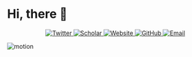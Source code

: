 # Hi, there 👋
 
<p align="center">
  <a href="https://twitter.com/tingtin36139994" target="_blank">
    <img src="https://img.shields.io/badge/twitter-%231DA1F2.svg?&style=for-the-badge&logo=twitter&logoColor=white&color=77ac98" alt="Twitter"/>
  </a> 
  <a href='https://scholar.google.com/citations?user=sNp7dWUAAAAJ&hl=en' target="_blank">
        <img alt='Scholar' src='https://img.shields.io/badge/Scholar-100000?style=for-the-badge&logo=GoogleScholar&logoColor=white&&color=77ac98'>
  </a>
  <a href="https://tingtingliao.github.io/" target="_blank">
    <img src="https://img.shields.io/badge/website-%23071A2C.svg?&style=for-the-badge&logo=website&color=77ac98" alt="Website"/>
  </a>
<a href="https://github.com/TingtingLiao" target="_blank">
    <img src="https://img.shields.io/badge/GitHub-%23071A2C.svg?&style=for-the-badge&logo=github&logoColor=white&color=77ac98" alt="GitHub"/>
  </a>
  <a href="mailto:tingtingliao000@gmail.com" target="_blank">
    <img src="https://img.shields.io/badge/-Email-red?&style=for-the-badge&logo=gmail&logoColor=white&color=77ac98" alt="Email"/>
  </a>
</p>

![motion](https://github.com/TingtingLiao/TingtingLiao/assets/45743512/8c38e14b-414b-477b-9492-a82ce4fc9297)

<!-- 
## Repositories

[![TADA](https://svg.bookmark.style/api?url=https://github.com/TingtingLiao/TADA&mode=light&style=horizontal)](https://github.com/TingtingLiao/TADA)
[![CAR](https://svg.bookmark.style/api?url=https://github.com/TingtingLiao/CAR&mode=light&style=horizontal)](https://github.com/TingtingLiao/CAR)

## 𝗦𝘁𝗮𝘁𝘀

![TingtingLiao's github stats](https://github-readme-stats.vercel.app/api?username=TingtingLiao&show_icons=true&theme=dracula&bg_color=0,E6E6FA,E6E6FA,E6E6FA) -->


